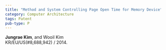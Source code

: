 ```yaml
---
title: "Method and System Controlling Page Open Time for Memory Device"
category: Computer Architecture
tags: Patent
pub-type: P
---
```


**Jungrae Kim**, and Wooil Kim<br>
KR/EU/US(#8,688,942) / 2014.

